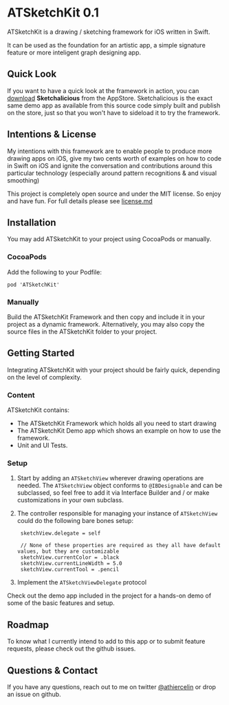 # ATSketchKit 0.1
ATSketchKit is a drawing / sketching framework for iOS written in Swift.

It can be used as the foundation for an artistic app, a simple signature feature or more inteligent graph designing app.

## Quick Look 
If you want to have a quick look at the framework in action, you can [download](https://itunes.apple.com/us/app/sketchalicious/id1082917478?ls=1&mt=8) **Sketchalicious** from the AppStore. Sketchalicious is the exact same demo app as available from this source code simply built and publish on the store, just so that you won't have to sideload it to try the framework.

## Intentions & License
My intentions with this framework are to enable people to produce more drawing apps on iOS, give my two cents worth of examples on how to code in Swift on iOS and ignite the conversation and contributions around this particular technology (especially around pattern recognitions & and visual smoothing)

This project is completely open source and under the MIT license. So enjoy and have fun. For full details please see [license.md](LICENSE.md)

## Installation
You may add ATSketchKit to your project using CocoaPods or manually.

### CocoaPods
Add the following to your Podfile:  

    pod 'ATSketchKit'
    
### Manually
Build the ATSketchKit Framework and then copy and include it in your project as a dynamic framework. Alternatively, you may also copy the source files in the ATSketchKit folder to your project.

## Getting Started
Integrating ATSketchKit with your project should be fairly quick, depending on the level of complexity.

### Content
ATSketchKit contains:
- The ATSketchKit Framework which holds all you need to start drawing
- The ATSketchKit Demo app which shows an example on how to use the framework.
- Unit and UI Tests.

### Setup
1. Start by adding an `ATSketchView` wherever drawing operations are needed. The `ATSketchView`  object conforms to `@IBDesignable` and can be subclassed, so feel free to add it via Interface Builder and  / or make customizations in your own subclass.  
2. The controller responsible for managing your instance of  `ATSketchView` could do the following bare bones setup: 

        sketchView.delegate = self
        
        // None of these properties are required as they all have default values, but they are customizable
        sketchView.currentColor = .black
        sketchView.currentLineWidth = 5.0
        sketchView.currentTool = .pencil
        
3. Implement the `ATSketchViewDelegate` protocol

Check out the demo app included in the project for a hands-on demo of some of the basic features and setup.

## Roadmap
To know what I currently intend to add to this app or to submit feature requests, please check out the github issues.

## Questions & Contact
If you have any questions, reach out to me on twitter [@athiercelin](https://twitter.com/athiercelin) or drop an issue on github.
